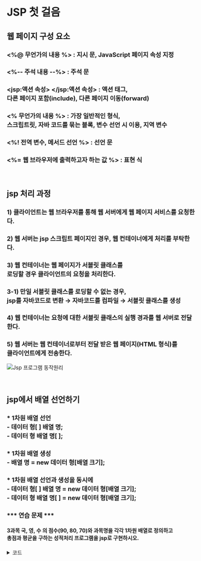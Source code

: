# JSP 첫 걸음

## 웹 페이지 구성 요소
### <%@ 무언가의 내용 %> : 지시 문, JavaScript 페이지 속성 지정
### <%-- 주석 내용 --%> : 주석 문
### <jsp:액션 속성> </jsp:액션 속성> : 액션 태그, <br>다른 페이지 포함(include), 다른 페이지 이동(forward)
### <%  무언가의 내용  %> : 가장 일반적인 형식, <br>스크립트릿, 자바 코드를 묶는 블록, 변수 선언 시 이용, 지역 변수
### <%!  전역 변수, 메서드 선언  %> : 선언 문
### <%=  웹 브라우저에 출력하고자 하는 값  %> : 표현 식

<br>

## jsp 처리 과정
### 1) 클라이언트는 웹 브라우저를 통해 웹 서버에게 웹 페이지 서비스를 요청한다.
### 2) 웹 서버는 jsp 스크립트 페이지인 경우, 웹 컨테이너에게 처리를 부탁한다.
### 3) 웹 컨테이너는 웹 페이지가 서블릿 클래스를 <br>로딩할 경우 클라이언트의 요청을 처리한다.
### 3-1) 만일 서블릿 클래스를 로딩할 수 없는 경우,<br>jsp를 자바코드로 변환 → 자바코드를 컴파일 → 서블릿 클래스를 생성
### 4) 웹 컨테이너는 요청에 대한 서블릿 클래스의 실행 경과를 웹 서버로 전달한다.
### 5) 웹 서버는 웹 컨테이너로부터 전달 받은 웹 페이지(HTML 형식)를 <br>클라이언트에게 전송한다.
![Jsp 프로그램 동작원리](https://github.com/Qnd1101/jsp_first_step/assets/107795830/4d1517d5-2851-4b8c-a930-da01af2d70e0)

<br>

## jsp에서 배열 선언하기
### * 1차원 배열 선언<br> - 데이터 형[ ] 배열 명;<br> - 데이터 형 배열 명[ ];

### * 1차원 배열 생성 <br> - 배열 명 = new 데이터 형[배열 크기];

### * 1차원 배열 선언과 생성을 동시에 <Br> - 데이터 형[ ] 배열 명 = new 데이터 형[배열 크기]; <br>- 데이터 형 배열 명[ ] = new 데이터 형[배열 크기];

### *** 연습 문제 ***
#### 3과목 국, 영, 수 의 점수(90, 80, 70)와 과목명을 각각 1차원 배열로 정의하고 <br> 총점과 평균을 구하는 성적처리 프로그램을 jsp로 구현하시오.
<details>
  <summary>코드</summary>

  [성적처리_프로그램_코드 URL](https://github.com/Qnd1101/jsp_first_step/blob/main/%EC%84%B1%EC%A0%81%EC%B2%98%EB%A6%AC_%ED%94%84%EB%A1%9C%EA%B7%B8%EB%9E%A8.jsp)
  
  ```javascript
  <%@ page language="java" contentType="text/html; charset=UTF-8"
    pageEncoding="UTF-8"%>
<!DOCTYPE html>
<html>
<head>
<meta charset="UTF-8">
<title>성적처리 프로그램</title>
</head>
<body>
	<h3><1차원 배열을 이용한 성적처리></h3><br>
	<b>
		<%
			int[] score = {90, 80, 70};
			String[] subject = {"국어", "영어", "수학"};
			int sum = 0;
			float avg = 0;
			
			for(int i : score){
				sum += i;
			}
			avg = sum / score.length;
			
			for(int i = 0; i < 3; i++){
				out.print(subject[i] + " : " + score[i] + "<br>");
			}
		%>
		총점 = <%= sum %><br>
		평균 = <%= avg %> <br>
	</b>
</body>
</html>
```
</details>
